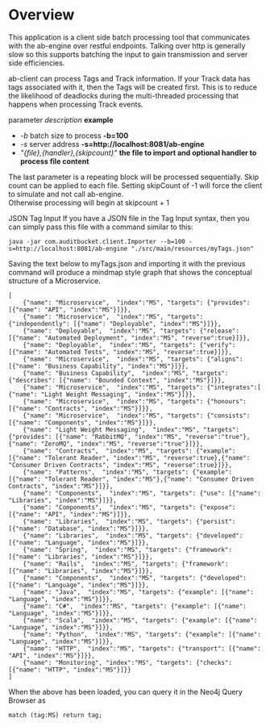 Overview
========
This application is a client side batch processing tool that communicates with the ab-engine over restful endpoints. Talking over http is generally slow so this supports batching the input to gain transmission and server side efficiencies. 

ab-client can process Tags and Track information. If your Track data has tags associated with it, then the Tags will be created first. This is to reduce the likelihood of deadlocks during the multi-threaded processing that happens when processing Track events.

parameter  _description_ __example__
- _-b_	batch size to process __-b=100__
- _-s_	server address __-s=http://localhost:8081/ab-engine__
- _"{file},{handler},{skipcount}"_ __the file to import and optional handler
to process file content__

The last parameter is a repeating block will be processed sequentially. Skip count can be applied to each file. Setting skipCount of -1 will force the client to simulate and not call ab-engine.  
Otherwise processing will begin at skipcount + 1 	

JSON Tag Input
If you have a JSON file in the Tag Input syntax, then you can simply pass this file with a command similar to this:
````
java -jar com.auditbucket.client.Importer --b=100 -s=http://localhost:8081/ab-engine "./src/main/resources/myTags.json"
````

Saving the text below to myTags.json and importing it with the previous command will produce a mindmap style graph that shows the conceptual structure of a Microservice. 
````
[
    {"name": "Microservice",  "index":"MS", "targets": {"provides": [{"name": "API", "index":"MS"}]}},
    {"name": "Microservice",  "index":"MS", "targets": {"independently": [{"name": "Deployable", "index":"MS"}]}},
    {"name": "Deployable",  "index":"MS", "targets": {"release": [{"name": "Automated Deployment", "index":"MS", "reverse":true}]}},
    {"name": "Deployable",  "index":"MS", "targets": {"verify": [{"name": "Automated Tests", "index":"MS", "reverse":true}]}},
    {"name": "Microservice",  "index":"MS", "targets": {"aligns": [{"name": "Business Capability", "index":"MS"}]}},
    {"name": "Business Capability",  "index":"MS", "targets": {"describes": [{"name": "Bounded Context", "index":"MS"}]}},
    {"name": "Microservice",  "index":"MS", "targets": {"integrates":[ {"name": "Light Weight Messaging", "index":"MS"}]}},
    {"name": "Microservice",  "index":"MS", "targets": {"honours": [{"name": "Contracts", "index":"MS"}]}},
    {"name": "Microservice",  "index":"MS", "targets": {"consists": [{"name": "Components", "index":"MS"}]}},
    {"name": "Light Weight Messaging",  "index":"MS", "targets": {"provides": [{"name": "RabbitMQ", "index":"MS", "reverse":"true"},{"name": "ZeroMQ", "index":"MS", "reverse":"true"}]}},
	{"name": "Contracts",  "index":"MS", "targets": {"example": [{"name": "Tolerant Reader", "index":"MS", "reverse":true},{"name": "Consumer Driven Contracts", "index":"MS", "reverse":true}]}},
	{"name": "Patterns",  "index":"MS", "targets": {"example": [{"name": "Tolerant Reader", "index":"MS"},{"name": "Consumer Driven Contracts", "index":"MS"}]}},
	{"name": "Components",  "index":"MS", "targets": {"use": [{"name": "Libraries", "index":"MS"}]}},	
	{"name": "Components",  "index":"MS", "targets": {"expose": [{"name": "API", "index":"MS"}]}},	
	{"name": "Libraries",  "index":"MS", "targets": {"persist": [{"name": "Database", "index":"MS"}]}},
	{"name": "Libraries",  "index":"MS", "targets": {"developed": [{"name": "Language", "index":"MS"}]}},		
	{"name": "Spring",  "index":"MS", "targets": {"framework": [{"name": "Libraries", "index":"MS"}]}},		
	{"name": "Rails",  "index":"MS", "targets": {"framework": [{"name": "Libraries", "index":"MS"}]}},		
	{"name": "Components",  "index":"MS", "targets": {"developed": [{"name": "Language", "index":"MS"}]}},		
	{"name": "Java",  "index":"MS", "targets": {"example": [{"name": "Language", "index":"MS"}]}},			
	{"name": "C#",  "index":"MS", "targets": {"example": [{"name": "Language", "index":"MS"}]}},			
	{"name": "Scala",  "index":"MS", "targets": {"example": [{"name": "Language", "index":"MS"}]}},			
	{"name": "Python",  "index":"MS", "targets": {"example": [{"name": "Language", "index":"MS"}]}},			
	{"name": "HTTP",  "index":"MS", "targets": {"transport": [{"name": "API", "index":"MS"}]}},
    {"name": "Monitoring", "index":"MS", "targets": {"checks": [{"name": "HTTP", "index":"MS"}]}}		
]
````
When the above has been loaded, you can query it in the Neo4j Query Browser as 

````
match (tag:MS) return tag;
````

